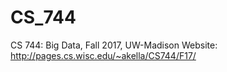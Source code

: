 # CS_744
CS 744: Big Data, Fall 2017, UW-Madison
Website: http://pages.cs.wisc.edu/~akella/CS744/F17/
